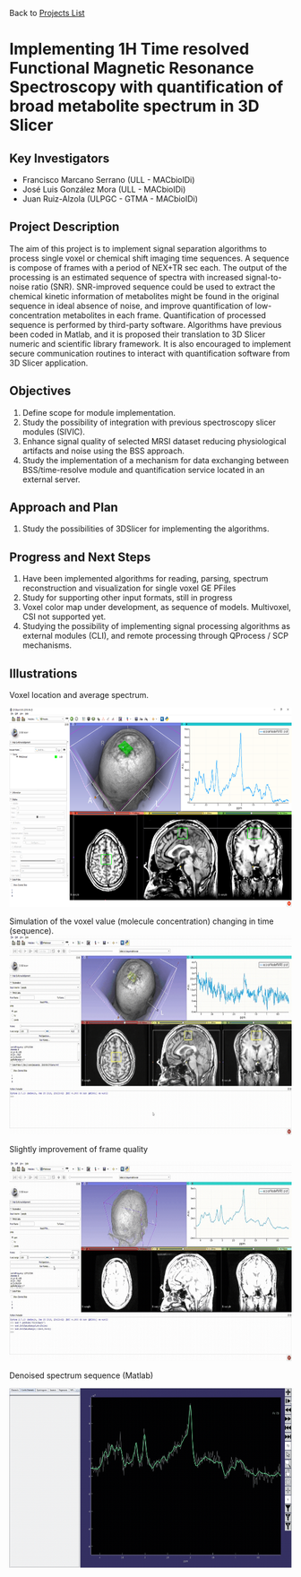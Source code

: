 Back to [Projects List](../../README.md#ProjectsList)

# Implementing 1H Time resolved Functional Magnetic Resonance Spectroscopy with quantification of broad metabolite spectrum in 3D Slicer

## Key Investigators

- Francisco Marcano Serrano (ULL - MACbioIDi)
- José Luis González Mora (ULL - MACbioIDi)
- Juan Ruiz-Alzola (ULPGC - GTMA - MACbioIDi)

## Project Description

The aim of this project is to implement signal separation algorithms to process single voxel or chemical shift imaging time sequences. A sequence is compose of frames with a period of NEX+TR sec each. The output of the processing is an estimated sequence of spectra with increased signal-to-noise ratio (SNR). SNR-improved sequence could be used to extract the chemical kinetic information of metabolites might be found in the original sequence in ideal absence of noise, and improve quantification of low-concentration metabolites in each frame. 
Quantification of processed sequence is performed by third-party software.
Algorithms have previous been coded in Matlab, and it is proposed their translation to 3D Slicer numeric and scientific library framework. 
It is also encouraged to implement secure communication routines to interact with quantification software from 3D Slicer application.


## Objectives

1. Define scope for module implementation.
1. Study the possibility of integration with previous spectroscopy slicer modules (SIVIC).
1. Enhance signal quality of selected MRSI dataset reducing physiological artifacts and noise using the BSS approach.
1. Study the implementation of a mechanism for data exchanging between BSS/time-resolve module and quantification service located in an external server.


## Approach and Plan

1. Study the possibilities of 3DSlicer for implementing the algorithms.


## Progress and Next Steps
1. Have been implemented algorithms for reading, parsing, spectrum reconstruction and visualization for single voxel GE PFiles
1. Study for supporting other input formats, still in progress
1. Voxel color map under development, as sequence of models. Multivoxel, CSI not supported yet.
1. Studying the possibility of implementing signal processing algorithms as external modules (CLI), and remote processing through  QProcess / SCP mechanisms.


## Illustrations
Voxel location and average spectrum.

<img src="Imagen1.png" width="652" height="356">





Simulation of the voxel value (molecule concentration) changing in time (sequence). 
<img src="Imagen2.gif" width="652" height="356">


Slightly improvement of frame quality

<img src="Imagen3.gif" width="652" height="356">


Denoised spectrum sequence (Matlab) 

<img src="Imagen4.gif" width="600" height="321">



